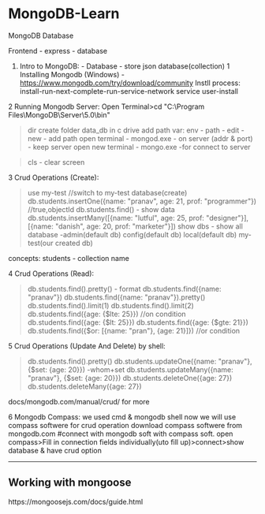 # MongoDB-Learn
MongoDB Database

Frontend - express - database

01. Intro to MongoDB: - Database - store json database(collection)
1 Installing Mongodb (Windows)
-https://www.mongodb.com/try/download/community
Instll process: install-run-next-complete-run-service-network service user-install

2 Running Mongodb Server:
Open Terminal>cd "C:\Program Files\MongoDB\Server\5.0\bin"
>dir
create folder data_db in c drive
>add path var: env - path - edit - new - add path
>open terminal - mongod.exe - on server (addr & port) - keep server
>open new terminal - mongo.exe -for connect to server

>cls - clear screen

3 Crud Operations (Create):
>use my-test //switch to my-test database(create)
>db.students.insertOne({name: "pranav", age: 21, prof: "programmer"}) //true,objectId
>db.students.find() - show data
>db.students.insertMany([{name: "lutful", age: 25, prof: "designer"}], [{name: "danish", age: 20, prof: "marketer"}])
>show dbs - show all database
-admin(default db)
config(default db)
local(default db)
my-test(our created db)

concepts: students - collection name

4 Crud Operations (Read):
>db.students.find().pretty() - format
>db.students.find({name: "pranav"})
>db.students.find({name: "pranav"}).pretty()
>db.students.find().limit(1)
>db.students.find().limit(2)
>db.students.find({age: {$lte: 25}}) //on condition
>db.students.find({age: {$lt: 25}})
>db.students.find({age: {$gte: 21}})
>db.students.find({$or: [{name: "pran"}, {age: 21}]}) //or condition

5 Crud Operations (Update And Delete) by shell:
>db.students.find().pretty()
>db.students.updateOne({name: "pranav"}, {$set: {age: 20}}) -whom+set
>db.students.updateMany({name: "pranav"}, {$set: {age: 20}})
>db.students.deleteOne({age: 27})
>db.students.deleteMany({age: 27})

docs/mongodb.com/manual/crud/ for more

6 Mongodb Compass:
we used cmd & mongodb shell 
now we will use compass softwere for crud operation
download compass softwere from mongodb.com
#connect with mongodb soft with compass soft.
open compass>Fill in connection fields individually(uto fill up)>connect>show database & have crud option

---------------------------------------------------------------------------------------
<h2> Working with mongoose </h2>
https://mongoosejs.com/docs/guide.html
